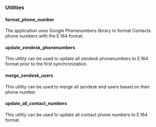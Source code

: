 ### Utilities

#### format_phone_number
The application uses Google Phonenumbers library to format Contacts phone numbers with the E.164 format.

#### update_zendesk_phonenumbers
This utility can be used to update all zendesk phonenumbers to E.164 format prior to the first synchronization.

#### merge_zendesk_users
This utility can be used to merge all zendesk end users based on their phone number.

#### update_all_contact_numbers
This utility can be used to update all contact phone numbers to E.164 format.